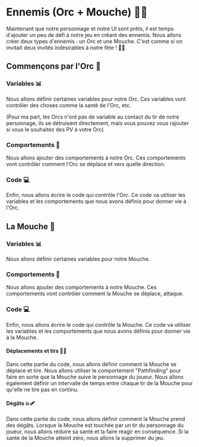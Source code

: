 # Ennemis (Orc + Mouche) 👹🦟

Maintenant que notre personnage et notre UI sont prêts, il est temps d'ajouter un peu de défi à notre jeu en créant des ennemis. Nous allons créer deux types d'ennemis : un Orc et une Mouche. C'est comme si on invitait deux invités indésirables à notre fête ! 🎉🚫

## Commençons par l'Orc 👹

### Variables 📊
Nous allons définir certaines variables pour notre Orc. Ces variables vont contrôler des choses comme la santé de l'Orc, etc.

(Pour ma part, les Orcs n'ont pas de variable au contact du tir de notre personnage, ils se détruisent directement, mais vous pouvez vous rajouter si vous le souhaitez des PV à votre Orc)

### Comportements 🧠 
Nous allons ajouter des comportements à notre Orc. Ces comportements vont contrôler comment l'Orc se déplace et vers quelle direction.

### Code 💻 
Enfin, nous allons écrire le code qui contrôle l'Orc. Ce code va utiliser les variables et les comportements que nous avons définis pour donner vie à l'Orc.

## La Mouche 🦟

### Variables 📊
Nous allons définir certaines variables pour notre Mouche.

### Comportements 🧠
Nous allons ajouter des comportements à notre Mouche. Ces comportements vont contrôler comment la Mouche se déplace, attaque.

### Code 💻 
Enfin, nous allons écrire le code qui contrôle la Mouche. Ce code va utiliser les variables et les comportements que nous avons définis pour donner vie à la Mouche.

#### Déplacements et tirs 🚁🔫
Dans cette partie du code, nous allons définir comment la Mouche se déplace et tire. Nous allons utiliser le comportement "Pathfinding" pour faire en sorte que la Mouche suive le personnage du joueur. Nous allons également définir un intervalle de temps entre chaque tir de la Mouche pour qu'elle ne tire pas en continu.

#### Dégâts 💥🩹 
Dans cette partie du code, nous allons définir comment la Mouche prend des dégâts. Lorsque la Mouche est touchée par un tir du personnage du joueur, nous allons réduire sa santé et la faire réagir en conséquence. Si la santé de la Mouche atteint zéro, nous allons la supprimer du jeu.


